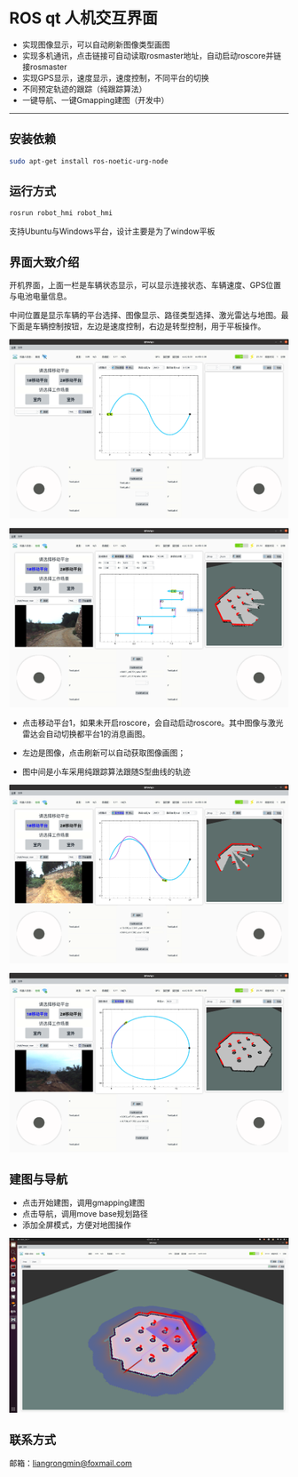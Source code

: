 # ROS qt 人机交互界面

- 实现图像显示，可以自动刷新图像类型画图
- 实现多机通讯，点击链接可自动读取rosmaster地址，自动启动roscore并链接rosmaster
- 实现GPS显示，速度显示，速度控制，不同平台的切换
- 不同预定轨迹的跟踪（纯跟踪算法）
- 一键导航、一键Gmapping建图（开发中）

***
## 安装依赖

```bash
sudo apt-get install ros-noetic-urg-node 
```



## 运行方式

```bash
rosrun robot_hmi robot_hmi
```

支持Ubuntu与Windows平台，设计主要是为了window平板

## 界面大致介绍

开机界面，上面一栏是车辆状态显示，可以显示连接状态、车辆速度、GPS位置与电池电量信息。

中间位置是显示车辆的平台选择、图像显示、路径类型选择、激光雷达与地图。最下面是车辆控制按钮，左边是速度控制，右边是转型控制，用于平板操作。

![](https://github.com/lrm2017/robot_hmi/blob/main/%E6%95%88%E6%9E%9C%E5%9B%BE/%E7%95%8C%E9%9D%A2%E6%98%BE%E7%A4%BA.png?raw=true)

![](https://github.com/lrm2017/robot_hmi/blob/main/%E6%95%88%E6%9E%9C%E5%9B%BE/2022-08-29%2010-20-49%E5%B1%8F%E5%B9%95%E6%88%AA%E5%9B%BE.png?raw=true)

* 点击移动平台1，如果未开启roscore，会自动启动roscore。其中图像与激光雷达会自动切换都平台1的消息画图。

* 左边是图像，点击刷新可以自动获取图像画图；

* 图中间是小车采用纯跟踪算法跟随S型曲线的轨迹

![](https://github.com/lrm2017/robot_hmi/blob/main/%E6%95%88%E6%9E%9C%E5%9B%BE/2022-08-29%2010-19-07%E5%B1%8F%E5%B9%95%E6%88%AA%E5%9B%BE.png?raw=true)

![](https://github.com/lrm2017/robot_hmi/blob/main/%E6%95%88%E6%9E%9C%E5%9B%BE/2022-08-29%2010-17-25%E5%B1%8F%E5%B9%95%E6%88%AA%E5%9B%BE.png?raw=true)

## 建图与导航

* 点击开始建图，调用gmapping建图
* 点击导航，调用move base规划路径
* 添加全屏模式，方便对地图操作

![](https://github.com/lrm2017/robot_hmi/blob/main/%E6%95%88%E6%9E%9C%E5%9B%BE/%E5%85%A8%E5%B1%8F%E5%AF%BC%E8%88%AA.png?raw=true)





## 联系方式

邮箱：liangrongmin@foxmail.com 
